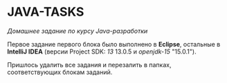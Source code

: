 # JAVA-TASKS
*Домашнее задание по курсу Java-разработки*

Первое задание первого блока было выполнено в **Eclipse**, остальные в **IntelliJ IDEA** (версии Project SDK: *13* 13.0.5 и *openjdk-15* "15.0.1").

Пришлось удалить все задания и перезалить в папках, соответствующих блокам заданий.

